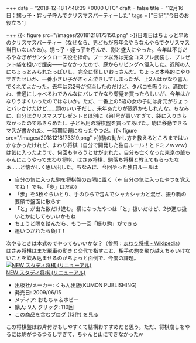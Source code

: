 
+++
date = "2018-12-18 17:48:39 +0000 UTC"
draft = false
title = "12月16日：甥っ子・姪っ子呼んでクリスマスパーティーした"
tags = ["日記","今日のお役立ち"]

+++
{{< figure src="/images/20181218173150.png"  >}}日曜日はちょっと早めのクリスマスパーティー（なぜなら、男どもが忘年会やらなんやらでクリスマス当日いないため）。甥っ子・姪っ子を呼んで、割と盛大にやった。今年は不肖だるやなぎがサンタクロース役を拝命。ブーツ以外は完全コスプレ武装し、プレゼント袋を担いで煙突――はなかったので、庭からリビングへ侵入した。近所の人にちょっとみられたっぽいし、完全に怪しいおっさんだ。ちょっと本格的にやりすぎたせいか、一番小さい子がぎゃん泣きしてしまったが、上2人はかなり喜んでくれてよかった。去年は弟2号が担当したのだけど、タバコを吸うわ、酒飲むわ、普通にしゃべるわでみんなにバレてかなり顰蹙を買ったらしいが、今年はかなりうまくいったのではないか。ただ、一番上の5歳の女の子には身元がちょっとバレかけたけど……頭のいい子だし、来年あたりが限界かもしれんな。ちなみに、自分はクリスマスプレゼントとは別に（弟1号が買いすぎて、袋に入りきらなかったのであきらめた）、子ども用の将棋盤を買ってあげた。駒に移動できるマスが書かれた、一時期話題になったやつだ。{{< figure src="/images/20181218173319.png"  >}}駒の動かし方を教えるところまではいかなかったけれど、まわり将棋（自分で開発した独自ルール！とドミノｗｗｗ）は気に入ったようで、何回もやろうとせがまれた。自分も亡くなった東京の爺ちゃんにこうやってまわり将棋、はさみ将棋、駒落ち将棋と教えてもらったなぁ……と懐かしく思い出した。ちなみに、今回やった独自ルールは

<ul>
<li>自分の気に入った駒を将棋盤の四隅に置く（← 自分の気に入ったやつを覚えてね！ でも、「歩」はだめ）</li>
<li>「歩」を5枚ぐらいとり、手のひらで包んでシャカシャカと混ぜ、振り駒の要領で盤面に散らす</li>
<li>「と」が出た数だけ進む。横になったやつは「と」扱いだけど、2歩進む扱いとかにしてもいいかもね</li>
<li>ちょうど隅を踏んだら、もう一回「振り駒」ができる</li>
<li>追いつかれたら負け！</li>
</ul>次やるときは本式のでやってもいいかな？（参照：<a href="https://ja.wikipedia.org/wiki/%E3%81%BE%E3%82%8F%E3%82%8A%E5%B0%86%E6%A3%8B">まわり将棋 - Wikipedia</a>）　はさみ将棋はまだ飛車の動きと交代で指すこと、相手の駒を飛び越えちゃいけないことを飲み込ませるのがちょっと面倒で、今度の課題。<div class="hatena-asin-detail"><a href="http://www.amazon.co.jp/exec/obidos/ASIN/B002ACUC4A/bestylesnet-22/"><img src="https://images-fe.ssl-images-amazon.com/images/I/5131d0fZhIL._SL160_.jpg" class="hatena-asin-detail-image" alt="NEW スタディ将棋 (リニューアル)" title="NEW スタディ将棋 (リニューアル)"/></a><div class="hatena-asin-detail-info"><a href="http://www.amazon.co.jp/exec/obidos/ASIN/B002ACUC4A/bestylesnet-22/">NEW スタディ将棋 (リニューアル)</a><ul><li><span class="hatena-asin-detail-label">出版社/メーカー:</span> くもん出版(KUMON PUBLISHING)</li><li><span class="hatena-asin-detail-label">発売日:</span> 2009/06/15</li><li><span class="hatena-asin-detail-label">メディア:</span> おもちゃ＆ホビー</li><li><span class="hatena-asin-detail-label">購入</span>: 9人 <span class="hatena-asin-detail-label">クリック</span>: 110回</li><li><a href="http://d.hatena.ne.jp/asin/B002ACUC4A/bestylesnet-22" target="_blank">この商品を含むブログ (13件) を見る</a></li></ul></div><div class="hatena-asin-detail-foot"></div></div>この将棋盤はお片付けもしやすくて結構おすすめだと思う。ただ、将棋崩しをやるには駒がつるつるしすぎて、ちゃんと山にできなかったw


